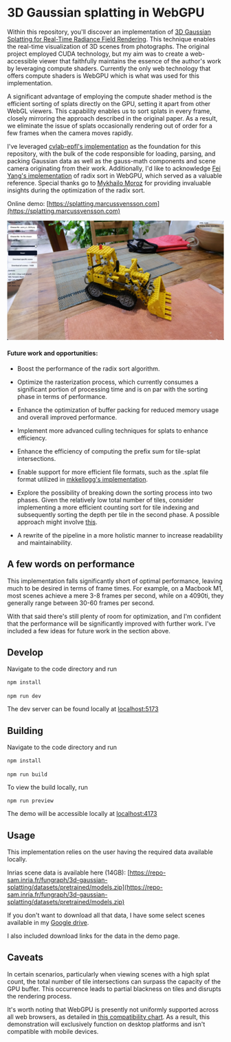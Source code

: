 # 3D Gaussian splatting in WebGPU

Within this repository, you'll discover an implementation of [3D Gaussian Splatting for Real-Time Radiance Field Rendering](https://repo-sam.inria.fr/fungraph/3d-gaussian-splatting/). This technique enables the real-time visualization of 3D scenes from photographs. The original project employed CUDA technology, but my aim was to create a web-accessible viewer that faithfully maintains the essence of the author's work by leveraging compute shaders. Currently the only web technology that offers compute shaders is WebGPU which is what was used for this implementation.

A significant advantage of employing the compute shader method is the efficient sorting of splats directly on the GPU, setting it apart from other WebGL viewers. This capability enables us to sort splats in every frame, closely mirroring the approach described in the original paper. As a result, we eliminate the issue of splats occasionally rendering out of order for a few frames when the camera moves rapidly.

I've leveraged [cvlab-epfl's implementation](https://github.com/cvlab-epfl/gaussian-splatting-web) as the foundation for this repository, with the bulk of the code responsible for loading, parsing, and packing Gaussian data as well as the gauss-math components and scene camera originating from their work. Additionally, I'd like to acknowledge [Fei Yang's implementation](https://github.com/fynv/webgpu_math) of radix sort in WebGPU, which served as a valuable reference. Special thanks go to [Mykhailo Moroz](https://twitter.com/Michael_Moroz_) for providing invaluable insights during the optimization of the radix sort.

Online demo: [https://splatting.marcussvensson.com](https://splatting.marcussvensson.com)

![Alt text](viewer.jpg)

#### Future work and opportunities:

- Boost the performance of the radix sort algorithm.

- Optimize the rasterization process, which currently consumes a significant portion of processing time and is on par with the sorting phase in terms of performance.

- Enhance the optimization of buffer packing for reduced memory usage and overall improved performance.

- Implement more advanced culling techniques for splats to enhance efficiency.

- Enhance the efficiency of computing the prefix sum for tile-splat intersections.

- Enable support for more efficient file formats, such as the .splat file format utilized in [mkkellogg's implementation](https://github.com/mkkellogg/GaussianSplats3D).

- Explore the possibility of breaking down the sorting process into two phases. Given the relatively low total number of tiles, consider implementing a more efficient counting sort for tile indexing and subsequently sorting the depth per tile in the second phase. A possible approach might involve [this](https://on-demand.gputechconf.com/gtc/2014/presentations/S4117-fast-fixed-radius-nearest-neighbor-gpu.pdf).

- A rewrite of the pipeline in a more holistic manner to increase readability and maintainability. 

## A few words on performance

This implementation falls significantly short of optimal performance, leaving much to be desired in terms of frame times. For example, on a Macbook M1, most scenes achieve a mere 3-8 frames per second, while on a 4090ti, they generally range between 30-60 frames per second.

With that said there's still plenty of room for optimization, and I'm confident that the performance will be significantly improved with further work. I've included a few ideas for future work in the section above.

## Develop

Navigate to the code directory and run

```
npm install

npm run dev
```

The dev server can be found locally at [localhost:5173](http://localhost:5173)


## Building

Navigate to the code directory and run

```
npm install

npm run build
```

To view the build locally, run

```
npm run preview
```

The demo will be accessible locally at [localhost:4173](http://localhost:4173)


## Usage

This implementation relies on the user having the required data available locally.

Inrias scene data is available here (14GB): [https://repo-sam.inria.fr/fungraph/3d-gaussian-splatting/datasets/pretrained/models.zip](https://repo-sam.inria.fr/fungraph/3d-gaussian-splatting/datasets/pretrained/models.zip)

If you don't want to download all that data, I have some select scenes available in my [Google drive](https://drive.google.com/drive/folders/1WXCpR3kshQt2jmOtuCBsHKfzt1IMqey2).

I also included download links for the data in the demo page.

## Caveats

In certain scenarios, particularly when viewing scenes with a high splat count, the total number of tile intersections can surpass the capacity of the GPU buffer. This occurrence leads to partial blackness on tiles and disrupts the rendering process.

It's worth noting that WebGPU is presently not uniformly supported across all web browsers, as detailed in [this compatibility chart](https://caniuse.com/webgpu). As a result, this demonstration will exclusively function on desktop platforms and isn't compatible with mobile devices.